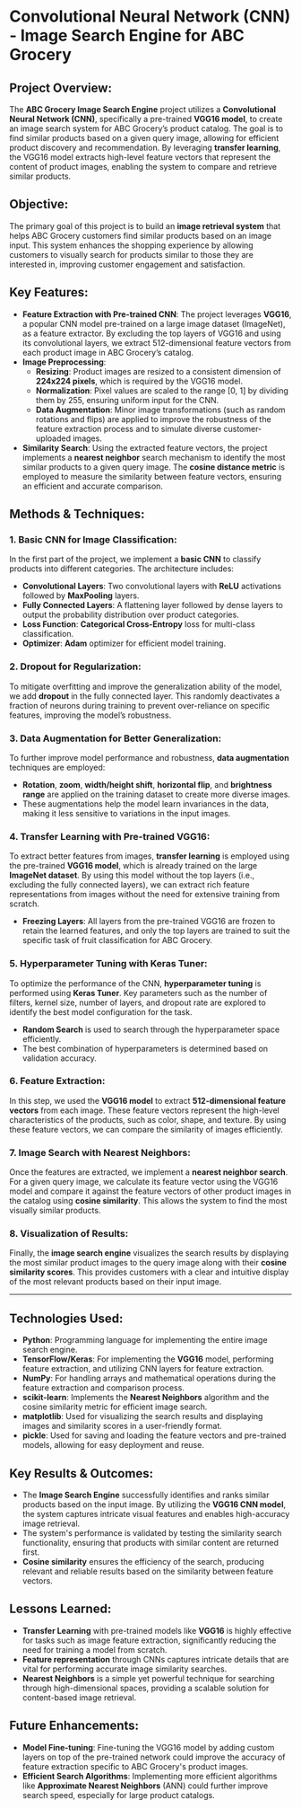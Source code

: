 # Convolutional Neural Network (CNN) - Image Search Engine for ABC Grocery

## Project Overview:
The **ABC Grocery Image Search Engine** project utilizes a **Convolutional Neural Network (CNN)**, specifically a pre-trained **VGG16 model**, to create an image search system for ABC Grocery’s product catalog. The goal is to find similar products based on a given query image, allowing for efficient product discovery and recommendation. By leveraging **transfer learning**, the VGG16 model extracts high-level feature vectors that represent the content of product images, enabling the system to compare and retrieve similar products.

## Objective:
The primary goal of this project is to build an **image retrieval system** that helps ABC Grocery customers find similar products based on an image input. This system enhances the shopping experience by allowing customers to visually search for products similar to those they are interested in, improving customer engagement and satisfaction.

## Key Features:
- **Feature Extraction with Pre-trained CNN**: The project leverages **VGG16**, a popular CNN model pre-trained on a large image dataset (ImageNet), as a feature extractor. By excluding the top layers of VGG16 and using its convolutional layers, we extract 512-dimensional feature vectors from each product image in ABC Grocery’s catalog.
- **Image Preprocessing**: 
  - **Resizing**: Product images are resized to a consistent dimension of **224x224 pixels**, which is required by the VGG16 model.
  - **Normalization**: Pixel values are scaled to the range [0, 1] by dividing them by 255, ensuring uniform input for the CNN.
  - **Data Augmentation**: Minor image transformations (such as random rotations and flips) are applied to improve the robustness of the feature extraction process and to simulate diverse customer-uploaded images.
- **Similarity Search**: Using the extracted feature vectors, the project implements a **nearest neighbor** search mechanism to identify the most similar products to a given query image. The **cosine distance metric** is employed to measure the similarity between feature vectors, ensuring an efficient and accurate comparison.

## Methods & Techniques:

### **1. Basic CNN for Image Classification**:
In the first part of the project, we implement a **basic CNN** to classify products into different categories. The architecture includes:
- **Convolutional Layers**: Two convolutional layers with **ReLU** activations followed by **MaxPooling** layers.
- **Fully Connected Layers**: A flattening layer followed by dense layers to output the probability distribution over product categories.
- **Loss Function**: **Categorical Cross-Entropy** loss for multi-class classification.
- **Optimizer**: **Adam** optimizer for efficient model training.

### **2. Dropout for Regularization**:
To mitigate overfitting and improve the generalization ability of the model, we add **dropout** in the fully connected layer. This randomly deactivates a fraction of neurons during training to prevent over-reliance on specific features, improving the model’s robustness.

### **3. Data Augmentation for Better Generalization**:
To further improve model performance and robustness, **data augmentation** techniques are employed:
- **Rotation**, **zoom**, **width/height shift**, **horizontal flip**, and **brightness range** are applied on the training dataset to create more diverse images.
- These augmentations help the model learn invariances in the data, making it less sensitive to variations in the input images.

### **4. Transfer Learning with Pre-trained VGG16**:
To extract better features from images, **transfer learning** is employed using the pre-trained **VGG16 model**, which is already trained on the large **ImageNet dataset**. By using this model without the top layers (i.e., excluding the fully connected layers), we can extract rich feature representations from images without the need for extensive training from scratch.

- **Freezing Layers**: All layers from the pre-trained VGG16 are frozen to retain the learned features, and only the top layers are trained to suit the specific task of fruit classification for ABC Grocery.

### **5. Hyperparameter Tuning with Keras Tuner**:
To optimize the performance of the CNN, **hyperparameter tuning** is performed using **Keras Tuner**. Key parameters such as the number of filters, kernel size, number of layers, and dropout rate are explored to identify the best model configuration for the task.

- **Random Search** is used to search through the hyperparameter space efficiently.
- The best combination of hyperparameters is determined based on validation accuracy.

### **6. Feature Extraction**:
In this step, we used the **VGG16 model** to extract **512-dimensional feature vectors** from each image. These feature vectors represent the high-level characteristics of the products, such as color, shape, and texture. By using these feature vectors, we can compare the similarity of images efficiently.

### **7. Image Search with Nearest Neighbors**:
Once the features are extracted, we implement a **nearest neighbor search**. For a given query image, we calculate its feature vector using the VGG16 model and compare it against the feature vectors of other product images in the catalog using **cosine similarity**. This allows the system to find the most visually similar products.

### **8. Visualization of Results**:
Finally, the **image search engine** visualizes the search results by displaying the most similar product images to the query image along with their **cosine similarity scores**. This provides customers with a clear and intuitive display of the most relevant products based on their input image.

---

## Technologies Used:
- **Python**: Programming language for implementing the entire image search engine.
- **TensorFlow/Keras**: For implementing the **VGG16** model, performing feature extraction, and utilizing CNN layers for feature extraction.
- **NumPy**: For handling arrays and mathematical operations during the feature extraction and comparison process.
- **scikit-learn**: Implements the **Nearest Neighbors** algorithm and the cosine similarity metric for efficient image search.
- **matplotlib**: Used for visualizing the search results and displaying images and similarity scores in a user-friendly format.
- **pickle**: Used for saving and loading the feature vectors and pre-trained models, allowing for easy deployment and reuse.

## Key Results & Outcomes:
- The **Image Search Engine** successfully identifies and ranks similar products based on the input image. By utilizing the **VGG16 CNN model**, the system captures intricate visual features and enables high-accuracy image retrieval.
- The system's performance is validated by testing the similarity search functionality, ensuring that products with similar content are returned first.
- **Cosine similarity** ensures the efficiency of the search, producing relevant and reliable results based on the similarity between feature vectors.

## Lessons Learned:
- **Transfer Learning** with pre-trained models like **VGG16** is highly effective for tasks such as image feature extraction, significantly reducing the need for training a model from scratch.
- **Feature representation** through CNNs captures intricate details that are vital for performing accurate image similarity searches.
- **Nearest Neighbors** is a simple yet powerful technique for searching through high-dimensional spaces, providing a scalable solution for content-based image retrieval.

## Future Enhancements:
- **Model Fine-tuning**: Fine-tuning the VGG16 model by adding custom layers on top of the pre-trained network could improve the accuracy of feature extraction specific to ABC Grocery's product images.
- **Efficient Search Algorithms**: Implementing more efficient algorithms like **Approximate Nearest Neighbors** (ANN) could further improve search speed, especially for large product catalogs.
